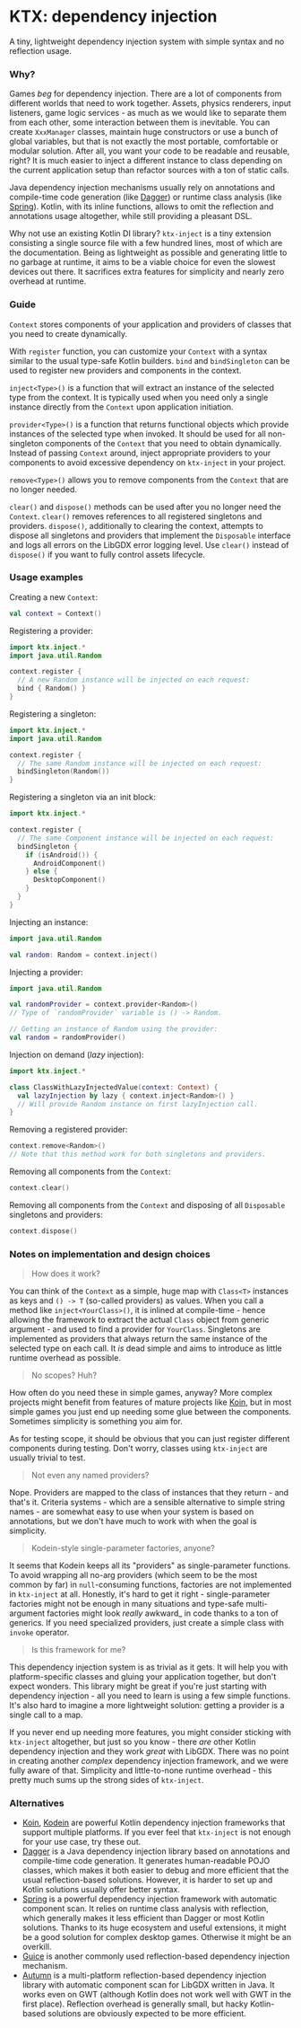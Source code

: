 # KTX: dependency injection

A tiny, lightweight dependency injection system with simple syntax and no reflection usage.

### Why?

Games *beg* for dependency injection. There are a lot of components from different worlds that need to work together.
Assets, physics renderers, input listeners, game logic services - as much as we would like to separate them from each
other, some interaction between them is inevitable. You can create `XxxManager` classes, maintain huge constructors or
use a bunch of global variables, but that is not exactly the most portable, comfortable or modular solution. After all,
you want your code to be readable and reusable, right? It is much easier to inject a different instance to class
depending on the current application setup than refactor sources with a ton of static calls.

Java dependency injection mechanisms usually rely on annotations and compile-time code generation (like
[Dagger](http://google.github.io/dagger/)) or runtime class analysis (like [Spring](https://spring.io/)). Kotlin, with
its inline functions, allows to omit the reflection and annotations usage altogether, while still providing a pleasant
DSL.

Why not use an existing Kotlin DI library? `ktx-inject` is a tiny extension consisting a single source file with a few
hundred lines, most of which are the documentation. Being as lightweight as possible and generating little to no garbage
at runtime, it aims to be a viable choice for even the slowest devices out there. It sacrifices extra features for
simplicity and nearly zero overhead at runtime.

### Guide

`Context` stores components of your application and providers of classes that you need to create dynamically.

With `register` function, you can customize your `Context` with a syntax similar to the usual type-safe Kotlin builders.
`bind` and `bindSingleton` can be used to register new providers and components in the context.

`inject<Type>()` is a function that will extract an instance of the selected type from the context. It is typically used
when you need only a single instance directly from the `Context` upon application initiation.

`provider<Type>()` is a function that returns functional objects which provide instances of the selected type when
invoked. It should be used for all non-singleton components of the `Context` that you need to obtain dynamically.
Instead of passing `Context` around, inject appropriate providers to your components to avoid excessive dependency on
`ktx-inject` in your project.

`remove<Type>()` allows you to remove components from the `Context` that are no longer needed.

`clear()` and `dispose()` methods can be used after you no longer need the `Context`. `clear()` removes references to
all registered singletons and providers. `dispose()`, additionally to clearing the context, attempts to dispose all
singletons and providers that implement the `Disposable` interface and logs all errors on the LibGDX error logging
level. Use `clear()` instead of `dispose()` if you want to fully control assets lifecycle.

### Usage examples

Creating a new `Context`:

```Kotlin
val context = Context()
```

Registering a provider:
```Kotlin
import ktx.inject.*
import java.util.Random

context.register {
  // A new Random instance will be injected on each request:
  bind { Random() }
}
```

Registering a singleton:
```Kotlin
import ktx.inject.*
import java.util.Random

context.register {
  // The same Random instance will be injected on each request:
  bindSingleton(Random())
}
```

Registering a singleton via an init block:
```Kotlin
import ktx.inject.*

context.register {
  // The same Component instance will be injected on each request:
  bindSingleton {
    if (isAndroid()) {
      AndroidComponent()
    } else {
      DesktopComponent()
    }
  }
}
```

Injecting an instance:
```Kotlin
import java.util.Random

val random: Random = context.inject()
```

Injecting a provider:
```Kotlin
import java.util.Random

val randomProvider = context.provider<Random>()
// Type of `randomProvider` variable is () -> Random.

// Getting an instance of Random using the provider:
val random = randomProvider()
```

Injection on demand (_lazy_ injection):
```Kotlin
import ktx.inject.*

class ClassWithLazyInjectedValue(context: Context) {
  val lazyInjection by lazy { context.inject<Random>() }
  // Will provide Random instance on first lazyInjection call.
}
```

Removing a registered provider:
```Kotlin
context.remove<Random>()
// Note that this method work for both singletons and providers.
```

Removing all components from the `Context`:
```Kotlin
context.clear()
```

Removing all components from the `Context` and disposing of all `Disposable` singletons and providers:
```Kotlin
context.dispose()
```

### Notes on implementation and design choices

> How does it work?

You can think of the `Context` as a simple, huge map with `Class<T>` instances as keys and `() -> T` (so-called providers)
as values. When you call a method like `inject<YourClass>()`, it is inlined at compile-time - hence allowing the
framework to extract the actual `Class` object from generic argument - and used to find a provider for `YourClass`.
Singletons are implemented as providers that always return the same instance of the selected type on each call. It _is_
dead simple and aims to introduce as little runtime overhead as possible.

> No scopes? Huh?

How often do you need these in simple games, anyway? More complex projects might benefit from features of mature
projects like [Koin](https://insert-koin.io/), but in most simple games you just end up needing some glue between
the components. Sometimes simplicity is something you aim for.

As for testing scope, it should be obvious that you can just register different components during testing. Don't worry,
classes using `ktx-inject` are usually trivial to test.

> Not even any named providers?

Nope. Providers are mapped to the class of instances that they return - and that's it. Criteria systems - which are a
sensible alternative to simple string names - are somewhat easy to use when your system is based on annotations, but we
don't have much to work with when the goal is simplicity.

> Kodein-style single-parameter factories, anyone?

It seems that Kodein keeps all its "providers" as single-parameter functions. To avoid wrapping all no-arg providers
(which seem to be the most common by far) in `null`-consuming functions, factories are not implemented in `ktx-inject`
at all. Honestly, it's hard to get it right - single-parameter factories might not be enough in many situations and
type-safe multi-argument factories might look _really_ awkward_ in code thanks to a ton of generics. If you need
specialized providers, just create a simple class with `invoke` operator.

> Is this framework for me?

This dependency injection system is as trivial as it gets. It will help you with platform-specific classes and gluing
your application together, but don't expect wonders. This library might be great if you're just starting with dependency
injection - all you need to learn is using a few simple functions. It's also hard to imagine a more lightweight
solution: getting a provider is a single call to a map.

If you never end up needing more features, you might consider sticking with `ktx-inject` altogether, but just so you
know - there _are_ other Kotlin dependency injection and they work _great_ with LibGDX. There was no point in creating
another _complex_ dependency injection framework, and we were fully aware of that. Simplicity and little-to-none runtime
overhead - this pretty much sums up the strong sides of `ktx-inject`.

### Alternatives

- [Koin](https://insert-koin.io/), [Kodein](https://github.com/Kodein-Framework/Kodein-DI) are powerful Kotlin
dependency injection frameworks that support multiple platforms. If you ever feel that `ktx-inject` is not enough
for your use case, try these out.
- [Dagger](http://google.github.io/dagger/) is a Java dependency injection library based on annotations and compile-time
code generation. It generates human-readable POJO classes, which makes it both easier to debug and more efficient that
the usual reflection-based solutions. However, it is harder to set up and Kotlin solutions usually offer better syntax.
- [Spring](https://spring.io/) is a powerful dependency injection framework with automatic component scan. It relies on
runtime class analysis with reflection, which generally makes it less efficient than Dagger or most Kotlin solutions.
Thanks to its huge ecosystem and useful extensions, it might be a good solution for complex desktop games. Otherwise it
might be an overkill.
- [Guice](https://github.com/google/guice) is another commonly used reflection-based dependency injection mechanism.
- [Autumn](https://github.com/czyzby/gdx-lml/tree/master/autumn) is a multi-platform reflection-based dependency
injection library with automatic component scan for LibGDX written in Java. It works even on GWT (although Kotlin does
not work well with GWT in the first place). Reflection overhead is generally small, but hacky Kotlin-based solutions are
obviously expected to be more efficient.
